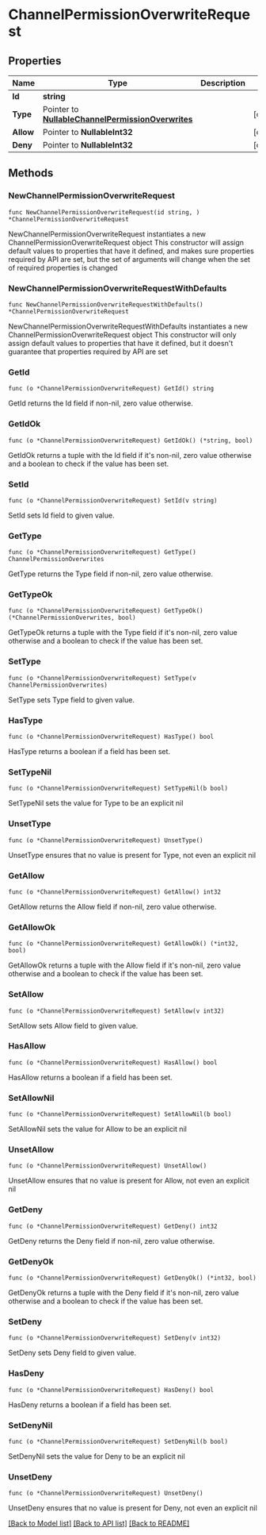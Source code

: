# ChannelPermissionOverwriteRequest

## Properties

Name | Type | Description | Notes
------------ | ------------- | ------------- | -------------
**Id** | **string** |  | 
**Type** | Pointer to [**NullableChannelPermissionOverwrites**](ChannelPermissionOverwrites.md) |  | [optional] 
**Allow** | Pointer to **NullableInt32** |  | [optional] 
**Deny** | Pointer to **NullableInt32** |  | [optional] 

## Methods

### NewChannelPermissionOverwriteRequest

`func NewChannelPermissionOverwriteRequest(id string, ) *ChannelPermissionOverwriteRequest`

NewChannelPermissionOverwriteRequest instantiates a new ChannelPermissionOverwriteRequest object
This constructor will assign default values to properties that have it defined,
and makes sure properties required by API are set, but the set of arguments
will change when the set of required properties is changed

### NewChannelPermissionOverwriteRequestWithDefaults

`func NewChannelPermissionOverwriteRequestWithDefaults() *ChannelPermissionOverwriteRequest`

NewChannelPermissionOverwriteRequestWithDefaults instantiates a new ChannelPermissionOverwriteRequest object
This constructor will only assign default values to properties that have it defined,
but it doesn't guarantee that properties required by API are set

### GetId

`func (o *ChannelPermissionOverwriteRequest) GetId() string`

GetId returns the Id field if non-nil, zero value otherwise.

### GetIdOk

`func (o *ChannelPermissionOverwriteRequest) GetIdOk() (*string, bool)`

GetIdOk returns a tuple with the Id field if it's non-nil, zero value otherwise
and a boolean to check if the value has been set.

### SetId

`func (o *ChannelPermissionOverwriteRequest) SetId(v string)`

SetId sets Id field to given value.


### GetType

`func (o *ChannelPermissionOverwriteRequest) GetType() ChannelPermissionOverwrites`

GetType returns the Type field if non-nil, zero value otherwise.

### GetTypeOk

`func (o *ChannelPermissionOverwriteRequest) GetTypeOk() (*ChannelPermissionOverwrites, bool)`

GetTypeOk returns a tuple with the Type field if it's non-nil, zero value otherwise
and a boolean to check if the value has been set.

### SetType

`func (o *ChannelPermissionOverwriteRequest) SetType(v ChannelPermissionOverwrites)`

SetType sets Type field to given value.

### HasType

`func (o *ChannelPermissionOverwriteRequest) HasType() bool`

HasType returns a boolean if a field has been set.

### SetTypeNil

`func (o *ChannelPermissionOverwriteRequest) SetTypeNil(b bool)`

 SetTypeNil sets the value for Type to be an explicit nil

### UnsetType
`func (o *ChannelPermissionOverwriteRequest) UnsetType()`

UnsetType ensures that no value is present for Type, not even an explicit nil
### GetAllow

`func (o *ChannelPermissionOverwriteRequest) GetAllow() int32`

GetAllow returns the Allow field if non-nil, zero value otherwise.

### GetAllowOk

`func (o *ChannelPermissionOverwriteRequest) GetAllowOk() (*int32, bool)`

GetAllowOk returns a tuple with the Allow field if it's non-nil, zero value otherwise
and a boolean to check if the value has been set.

### SetAllow

`func (o *ChannelPermissionOverwriteRequest) SetAllow(v int32)`

SetAllow sets Allow field to given value.

### HasAllow

`func (o *ChannelPermissionOverwriteRequest) HasAllow() bool`

HasAllow returns a boolean if a field has been set.

### SetAllowNil

`func (o *ChannelPermissionOverwriteRequest) SetAllowNil(b bool)`

 SetAllowNil sets the value for Allow to be an explicit nil

### UnsetAllow
`func (o *ChannelPermissionOverwriteRequest) UnsetAllow()`

UnsetAllow ensures that no value is present for Allow, not even an explicit nil
### GetDeny

`func (o *ChannelPermissionOverwriteRequest) GetDeny() int32`

GetDeny returns the Deny field if non-nil, zero value otherwise.

### GetDenyOk

`func (o *ChannelPermissionOverwriteRequest) GetDenyOk() (*int32, bool)`

GetDenyOk returns a tuple with the Deny field if it's non-nil, zero value otherwise
and a boolean to check if the value has been set.

### SetDeny

`func (o *ChannelPermissionOverwriteRequest) SetDeny(v int32)`

SetDeny sets Deny field to given value.

### HasDeny

`func (o *ChannelPermissionOverwriteRequest) HasDeny() bool`

HasDeny returns a boolean if a field has been set.

### SetDenyNil

`func (o *ChannelPermissionOverwriteRequest) SetDenyNil(b bool)`

 SetDenyNil sets the value for Deny to be an explicit nil

### UnsetDeny
`func (o *ChannelPermissionOverwriteRequest) UnsetDeny()`

UnsetDeny ensures that no value is present for Deny, not even an explicit nil

[[Back to Model list]](../README.md#documentation-for-models) [[Back to API list]](../README.md#documentation-for-api-endpoints) [[Back to README]](../README.md)


